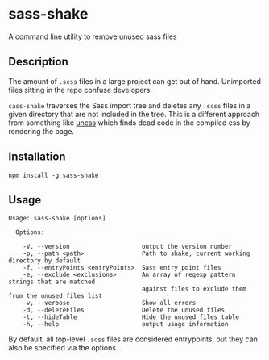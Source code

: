 # sass-shake
A command line utility to remove unused sass files


## Description
The amount of `.scss` files in a large project can get out of hand. Unimported files sitting in the repo confuse developers. 

`sass-shake` traverses the Sass import tree and deletes any `.scss` files in a given directory that are not included in the tree. This is a different approach from something like [uncss](https://github.com/uncss/uncss) which finds dead code in the compiled css by rendering the page.

## Installation

```npm install -g sass-shake```

## Usage 

```
Usage: sass-shake [options]

  Options:

    -V, --version                    output the version number
    -p, --path <path>                Path to shake, current working directory by default
    -f, --entryPoints <entryPoints>  Sass entry point files
    -e, --exclude <exclusions>       An array of regexp pattern strings that are matched 
                                     against files to exclude them from the unused files list
    -v, --verbose                    Show all errors
    -d, --deleteFiles                Delete the unused files
    -t, --hideTable                  Hide the unused files table
    -h, --help                       output usage information
```

By default, all top-level `.scss` files are considered entrypoints, but they can also be specified via the options.

